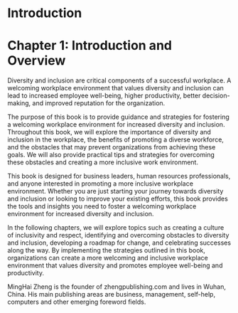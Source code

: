 # Introduction

Chapter 1: Introduction and Overview
====================================

Diversity and inclusion are critical components of a successful workplace. A welcoming workplace environment that values diversity and inclusion can lead to increased employee well-being, higher productivity, better decision-making, and improved reputation for the organization.

The purpose of this book is to provide guidance and strategies for fostering a welcoming workplace environment for increased diversity and inclusion. Throughout this book, we will explore the importance of diversity and inclusion in the workplace, the benefits of promoting a diverse workforce, and the obstacles that may prevent organizations from achieving these goals. We will also provide practical tips and strategies for overcoming these obstacles and creating a more inclusive work environment.

This book is designed for business leaders, human resources professionals, and anyone interested in promoting a more inclusive workplace environment. Whether you are just starting your journey towards diversity and inclusion or looking to improve your existing efforts, this book provides the tools and insights you need to foster a welcoming workplace environment for increased diversity and inclusion.

In the following chapters, we will explore topics such as creating a culture of inclusivity and respect, identifying and overcoming obstacles to diversity and inclusion, developing a roadmap for change, and celebrating successes along the way. By implementing the strategies outlined in this book, organizations can create a more welcoming and inclusive workplace environment that values diversity and promotes employee well-being and productivity.


MingHai Zheng is the founder of zhengpublishing.com and lives in Wuhan, China. His main publishing areas are business, management, self-help, computers and other emerging foreword fields.
